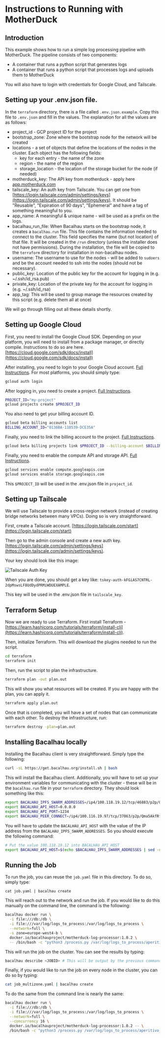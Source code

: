 # Instructions to Running with MotherDuck

## Introduction
This example shows how to run a simple log processing pipeline with MotherDuck. The pipeline consists of two components:
* A container that runs a python script that generates logs
* A container that runs a python script that processes logs and uploads them to MotherDuck

You will also have to login with credentials for Google Cloud, and Tailscale.

## Setting up your .env.json file.
In the `terraform` directory, there is a file called `.env.json.example`. Copy this file to `.env.json` and fill in the values. The explanation for all the values are as follows:
* project_id - GCP project ID for the project
* bootstrap_zone: Zone where the bootstrap node for the network will be created
* locations - a set of objects that define the locations of the nodes in the cluster. Each object has the following fields:
  * key for each entry - the name of the zone
  * region - the name of the region
  * storage_location - the location of the storage bucket for the node (if needed)
* motherduck_key: The API key from motherduck - apply here [app.motherduck.com](app.motherduck.com)
* tailscale_key: An auth key from Tailscale. You can get one from [https://login.tailscale.com/admin/settings/keys](https://login.tailscale.com/admin/settings/keys). It should be "Reusable", "Expiration of 90 days", "Ephemeral" and have a tag of something meaningful to you.
* app_name: A meaningful & unique name - will be used as a prefix on the logs.
* bacalhau_run_file: When Bacalhau starts on the bootstrap node, it creates a `bacalhau.run` file. This file contains the information needed to connect to the cluster. This field specifies the name (but not location) of that file. It will be created in the `/run` directory (unless the installer does not have permissions). During the installation, the file will be copied to the `terraform` directory for installation in non-bacalhau nodes.
* username: The username to use for the nodes - will be added to `sudoers` and be the account needed to ssh into the nodes (should not be necessary).
* public_key: Location of the public key for the account for logging in (e.g. ~/.ssh/id_rsa.pub)
* private_key: Location of the private key for the account for logging in (e.g. ~/.ssh/id_rsa)
* app_tag:  This will be used to group manage the resources created by this script (e.g. delete them all at once)

We will go through filling out all these details shortly.

## Setting up Google Cloud
First, you need to install the Google Cloud SDK. Depending on your platform, you will need to install from a package manager, or directly compile. Instructions to do so are here. [https://cloud.google.com/sdk/docs/install](https://cloud.google.com/sdk/docs/install)

After installing, you need to login to your Google Cloud account. [Full Instructions](https://cloud.google.com/sdk/docs/initializing). For most platforms, you should simply type:
```bash
gcloud auth login
```

After logging in, you need to create a project. [Full Instructions](https://cloud.google.com/resource-manager/docs/creating-managing-projects).

```bash
PROJECT_ID="my-project"
gcloud projects create $PROJECT_ID
```

You also need to get your billing account ID. 

```bash
gcloud beta billing accounts list
BILLING_ACCOUNT_ID="0136BA-110539-DCE35A"
```

Finally, you need to link the billing account to the project. [Full Instructions](https://cloud.google.com/billing/docs/how-to/modify-project).
  
```bash
gcloud beta billing projects link $PROJECT_ID --billing-account $BILLING_ACCOUNT_ID
```

Finally, you need to enable the compute API and storage API. [Full Instructions](https://cloud.google.com/apis/docs/getting-started).

```bash
gcloud services enable compute.googleapis.com
gcloud services enable storage.googleapis.com
```

This `$PROJECT_ID` will be used in the .env.json file in `project_id`.

## Setting up Tailscale
We will use Tailscale to provide a cross-region network (instead of creating bridge networks between many VPCs). Doing so is very straightforward.

First, create a Tailscale account. [https://login.tailscale.com/start](https://login.tailscale.com/start)

Then go to the admin console and create a new auth key. [https://login.tailscale.com/admin/settings/keys](https://login.tailscale.com/admin/settings/keys). 

Your key should look like this image:

![Tailscale Auth Key](/case-studies/duckdb-log-processing/images/Tailscale-Auth-Key.png)

When you are done, you should get a key like: `tskey-auth-kFGiAS7CNTRL-2dpMswsLF8UdDydPRMiWDUEXAMPLE`.

This key will be used in the .env.json file in `tailscale_key`.

## Terraform Setup
Now we are ready to use Terraform. First install Terraform - [https://learn.hashicorp.com/tutorials/terraform/install-cli](https://learn.hashicorp.com/tutorials/terraform/install-cli).

Then, initialize Terraform. This will download the plugins needed to run the script.
```bash
cd terraform
terraform init
```

Then, run the script to plan the infrastructure.
```bash
terraform plan -out plan.out
```

This will show you what resources will be created. If you are happy with the plan, you can apply it.
```bash
terraform apply plan.out
```

Once that is completed, you will have a set of nodes that can communicate with each other. To destroy the infrastructure, run:
```bash
terraform destroy -plan=plan.out
```

## Installing Bacalhau locally
Installing the Bacalhau client is very straightforward. Simply type the following:
```bash
curl -sL https://get.bacalhau.org/install.sh | bash
```

This will install the Bacalhau client. Additionally, you will have to set up your environment variables for communicating with the cluster - these will be in the `bacalhau.run` file in your `terraform` directory. They should look something like this:
```bash
export BACALHAU_IPFS_SWARM_ADDRESSES=/ip4/100.118.19.12/tcp/46883/p2p/QmeGoAkQEKedJK5mKNHbNTibdSUwLetKEXAMPLE
export BACALHAU_API_HOST=0.0.0.0
export BACALHAU_API_PORT=1234
export BACALHAU_PEER_CONNECT=/ip4/100.116.19.97/tcp/37063/p2p/Qma5AkfRfaYZ4Ewv2BLYXLTwGKYS2nsWEXAMPLE
```

You will have to update the `BACALHAU_API_HOST` with the value of the IP address from the `BACALHAU_IPFS_SWARM_ADDRESSES`. So you should execute the following command:

```bash
# Put the value 100.118.19.12 into BACALHAU_API_HOST
export BACALHAU_API_HOST=$(echo $BACALHAU_IPFS_SWARM_ADDRESSES | sed -n -e 's/^.*\/ip4\/\([^\/]*\)\/.*$/\1/p')
```

## Running the Job
To run the job, you can reuse the `job.yaml` file in this directory. To do so, simply type:

`cat job.yaml | bacalhau create`

This will reach out to the network and run the job. If you would like to do this manually on the command line, the command is the following:
```bash
bacalhau docker run \
  -i file:///db:/db \
  -i file:///var/log/logs_to_process:/var/log/logs_to_process \
  --network=full \
  -s zone=europe-west4-b \
  docker.io/bacalhauproject/motherduck-log-processor:1.0.2 \
  -- /bin/bash -c "python3 /process.py /var/log/logs_to_process/aperitivo_logs.log.1 \"SELECT * FROM log_data WHERE message LIKE '%[SECURITY]%' ORDER BY '@timestamp'\""
```

This will run the job on the cluster. You can see the results by typing:
```bash
bacalhau describe <JOBID> # This will be output by the previous command
```

Finally, if you would like to run the job on every node in the cluster, you can do so by typing:
```bash
cat job_multizone.yaml | bacalhau create
```

To do the same from the command line is nearly the same:
```bash
bacalhau docker run \
  -i file:///db:/db \
  -i file:///var/log/logs_to_process:/var/log/logs_to_process \
  --network=full \
  --concurrency 16 \
  docker.io/bacalhauproject/motherduck-log-processor:1.0.2 -- \
  /bin/bash -c "python3 /process.py /var/log/logs_to_process/aperitivo_logs.log.1 \"SELECT * FROM log_data WHERE message LIKE '%[SECURITY]%' ORDER BY '@timestamp'\""
```